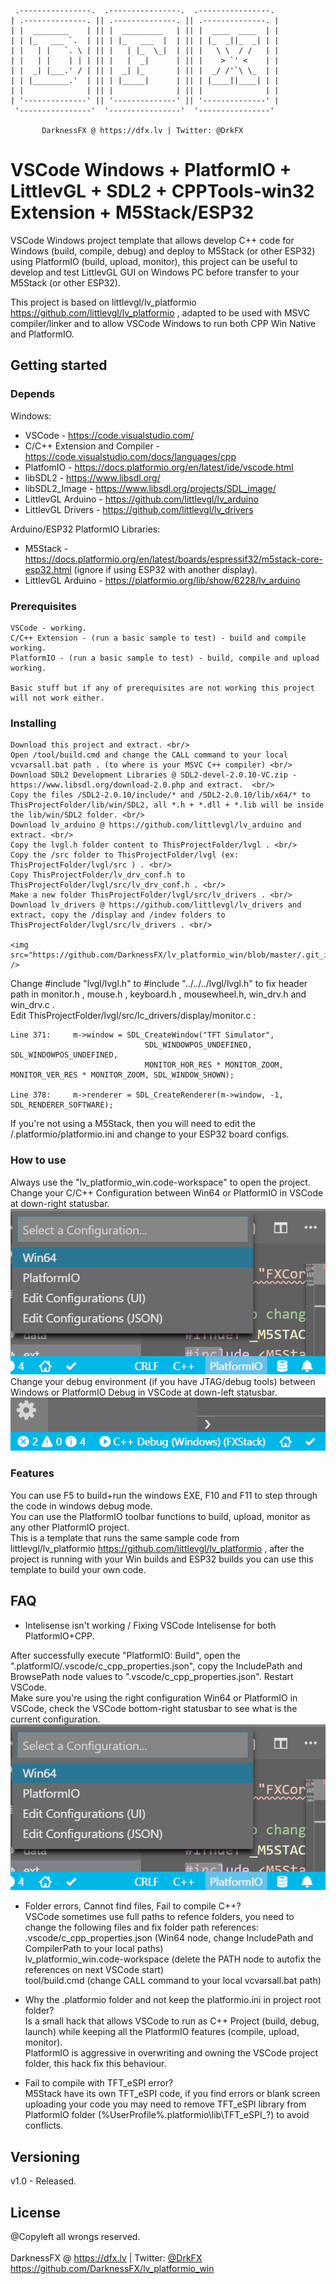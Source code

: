      .----------------.  .----------------.  .----------------. 
    | .--------------. || .--------------. || .--------------. |
    | |  ________    | || |  _________   | || |  ____  ____  | |
    | | |_   ___ `.  | || | |_   ___  |  | || | |_  _||_  _| | |
    | |   | |   `. \ | || |   | |_  \_|  | || |   \ \  / /   | |
    | |   | |    | | | || |   |  _|      | || |    > `' <    | |
    | |  _| |___.' / | || |  _| |_       | || |  _/ /'`\ \_  | |
    | | |________.'  | || | |_____|      | || | |____||____| | |
    | |              | || |              | || |              | |
    | '--------------' || '--------------' || '--------------' |
     '----------------'  '----------------'  '----------------' 

           DarknessFX @ https://dfx.lv | Twitter: @DrkFX

# VSCode Windows + PlatformIO + LittlevGL + SDL2 + CPPTools-win32 Extension + M5Stack/ESP32

VSCode Windows project template that allows develop C++ code for Windows (build, compile, debug) and deploy to M5Stack (or other ESP32) using PlatformIO (build, upload, monitor), this project can be useful to develop and test LittlevGL GUI on Windows PC before transfer to your M5Stack (or other ESP32).

This project is based on littlevgl/lv_platformio https://github.com/littlevgl/lv_platformio , adapted to be used with MSVC compiler/linker and to allow VSCode Windows to run both CPP Win Native and PlatformIO.

## Getting started

### Depends

Windows: <br/>
- VSCode - https://code.visualstudio.com/ <br/>
- C/C++ Extension and Compiler - https://code.visualstudio.com/docs/languages/cpp <br/>
- PlatfomIO - https://docs.platformio.org/en/latest/ide/vscode.html <br/>
- libSDL2 - https://www.libsdl.org/ <br/>
- libSDL2_Image - https://www.libsdl.org/projects/SDL_image/ <br/>
- LittlevGL Arduino - https://github.com/littlevgl/lv_arduino <br/>
- LittlevGL Drivers - https://github.com/littlevgl/lv_drivers <br/>

Arduino/ESP32 PlatformIO Libraries: <br/>
- M5Stack - https://docs.platformio.org/en/latest/boards/espressif32/m5stack-core-esp32.html (ignore if using ESP32 with another display).
- LittlevGL Arduino - https://platformio.org/lib/show/6228/lv_arduino

### Prerequisites

```
VSCode - working.
C/C++ Extension - (run a basic sample to test) - build and compile working.
PlatformIO - (run a basic sample to test) - build, compile and upload working.

Basic stuff but if any of prerequisites are not working this project will not work either.
```

### Installing

```
Download this project and extract. <br/>
Open /tool/build.cmd and change the CALL command to your local vcvarsall.bat path . (to where is your MSVC C++ compiler) <br/>
Download SDL2 Development Libraries @ SDL2-devel-2.0.10-VC.zip - https://www.libsdl.org/download-2.0.php and extract.  <br/>
Copy the files /SDL2-2.0.10/include/* and /SDL2-2.0.10/lib/x64/* to ThisProjectFolder/lib/win/SDL2, all *.h + *.dll + *.lib will be inside the lib/win/SDL2 folder. <br/>
Download lv_arduino @ https://github.com/littlevgl/lv_arduino and extract. <br/>
Copy the lvgl.h folder content to ThisProjectFolder/lvgl . <br/>
Copy the /src folder to ThisProjectFolder/lvgl (ex: ThisProjectFolder/lvgl/src ) . <br/>
Copy ThisProjectFolder/lv_drv_conf.h to ThisProjectFolder/lvgl/src/lv_drv_conf.h . <br/>
Make a new folder ThisProjectFolder/lvgl/src/lv_drivers . <br/>
Download lv_drivers @ https://github.com/littlevgl/lv_drivers and extract, copy the /display and /indev folders to ThisProjectFolder/lvgl/src/lv_drivers . <br/>

<img src="https://github.com/DarknessFX/lv_platformio_win/blob/master/.git_img/folder_tree.png" />
```

Change #include "lvgl/lvgl.h" to #include "../../../lvgl/lvgl.h" to fix header path in monitor.h , mouse.h , keyboard.h , mousewheel.h, win_drv.h and win_drv.c . <br/>
Edit ThisProjectFolder/lvgl/src/lc_drivers/display/monitor.c :
```
Line 371:     m->window = SDL_CreateWindow("TFT Simulator",
                              SDL_WINDOWPOS_UNDEFINED, SDL_WINDOWPOS_UNDEFINED,
                              MONITOR_HOR_RES * MONITOR_ZOOM, MONITOR_VER_RES * MONITOR_ZOOM, SDL_WINDOW_SHOWN);
 
Line 378:     m->renderer = SDL_CreateRenderer(m->window, -1, SDL_RENDERER_SOFTWARE);
```

If you're not using a M5Stack, then you will need to edit the /.platformio/platformio.ini and change to your ESP32 board configs.

### How to use

Always use the "lv_platformio_win.code-workspace" to open the project.  <br/>
Change your C/C++ Configuration between Win64 or PlatformIO in VSCode at down-right statusbar. <br/> <img src="https://github.com/DarknessFX/lv_platformio_win/blob/master/.git_img/change_config.png" /> <br/>
Change your debug environment (if you have JTAG/debug tools) between Windows or PlatformIO Debug in VSCode at down-left statusbar. <br/> <img src="https://github.com/DarknessFX/lv_platformio_win/blob/master/.git_img/change_debug.png" /> <br/>

### Features

You can use F5 to build+run the windows EXE, F10 and F11 to step through the code in windows debug mode.  <br/>
You can use the PlatformIO toolbar functions to build, upload, monitor as any other PlatformIO project. <br/>
This is a template that runs the same sample code from littlevgl/lv_platformio https://github.com/littlevgl/lv_platformio , after the project is running with your Win builds and ESP32 builds you can use this template to build your own code.

## FAQ

- Intelisense isn't working / Fixing VSCode Intelisense for both PlatformIO+CPP. <br/>

After successfully execute "PlatformIO: Build", open the ".platformIO/.vscode/c_cpp_properties.json", copy the IncludePath and BrowsePath node values to ".vscode/c_cpp_properties.json". Restart VSCode. <br/>
Make sure you're using the right configuration Win64 or PlatformIO in VSCode, check the VSCode bottom-right statusbar to see what is the current configuration. <br/>
<img src="https://github.com/DarknessFX/lv_platformio_win/blob/master/.git_img/change_config.png" />

- Folder errors, Cannot find files, Fail to compile C++? <br/>
VSCode sometimes use full paths to refence folders, you need to change the following files and fix folder path references: <br/>
  .vscode/c_cpp_properties.json (Win64 node, change IncludePath and CompilerPath to your local paths) <br/>
  lv_platformio_win.code-workspace  (delete the PATH node to autofix the references on next VSCode start) <br/>
  tool/build.cmd (change CALL command to your local vcvarsall.bat path) <br/>

- Why the .platformio folder and not keep the platformio.ini in project root folder? <br/>
Is a small hack that allows VSCode to run as C++ Project (build, debug, launch) while keeping all the PlatformIO features (compile, upload, monitor).  <br/>
PlatformIO is aggressive in overwriting and owning the VSCode project folder, this hack fix this behaviour. <br/>

- Fail to compile with TFT_eSPI error? <br/>
M5Stack have its own TFT_eSPI code, if you find errors or blank screen uploading your code you may need to remove TFT_eSPI library from PlatformIO folder (%UserProfile%\.platformio\lib\TFT_eSPI_?\) to avoid conflicts. <br/>

## Versioning

v1.0 - Released.

## License

@Copyleft all wrongs reserved. <br/><br/>
DarknessFX @ <a href="https://dfx.lv" target="_blank">https://dfx.lv</a> | Twitter: <a href="https://twitter.com/DrkFX" target="_blank">@DrkFX</a> <br/>https://github.com/DarknessFX/lv_platformio_win
